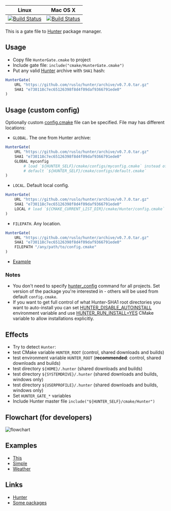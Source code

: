| Linux                                     | Mac OS X                                  |
|-------------------------------------------|-------------------------------------------|
| [![Build Status][link_master]][link_gate] | [![Build Status][link_macosx]][link_gate] |


[link_master]: https://travis-ci.org/hunter-packages/gate.png?branch=master
[link_macosx]: https://travis-ci.org/hunter-packages/gate.png?branch=travis.macosx
[link_gate]: https://travis-ci.org/hunter-packages/gate

This is a gate file to [Hunter](https://github.com/ruslo/hunter) package manager.

## Usage

* Copy file `HunterGate.cmake` to project
* Include gate file: `include("cmake/HunterGate.cmake")`
* Put any valid [Hunter](https://github.com/ruslo/hunter/releases) archive with `SHA1` hash:
```cmake
HunterGate(
    URL "https://github.com/ruslo/hunter/archive/v0.7.0.tar.gz"
    SHA1 "e730118c7ec65126398f8d4f09daf9366791ede0"
)
```

## Usage (custom config)

Optionally custom [config.cmake][1] file can be specified. File may has different locations:

* `GLOBAL`. The one from Hunter archive:
```cmake
HunterGate(
    URL "https://github.com/ruslo/hunter/archive/v0.7.0.tar.gz"
    SHA1 "e730118c7ec65126398f8d4f09daf9366791ede0"
    GLOBAL myconfig
        # load `${HUNTER_SELF}/cmake/configs/myconfig.cmake` instead of
        # default `${HUNTER_SELF}/cmake/configs/default.cmake`
)
```
* `LOCAL`. Default local config.
```cmake
HunterGate(
    URL "https://github.com/ruslo/hunter/archive/v0.7.0.tar.gz"
    SHA1 "e730118c7ec65126398f8d4f09daf9366791ede0"
    LOCAL # load `${CMAKE_CURRENT_LIST_DIR}/cmake/Hunter/config.cmake`
)
```
* `FILEPATH`. Any location.
```cmake
HunterGate(
    URL "https://github.com/ruslo/hunter/archive/v0.7.0.tar.gz"
    SHA1 "e730118c7ec65126398f8d4f09daf9366791ede0"
    FILEPATH "/any/path/to/config.cmake"
)
```

* [Example](https://github.com/ruslo/hunter/wiki/example.custom.config.id)

### Notes

* You don't need to specify [hunter_config][2] command for all projects. Set version of the package you're interested in - others will be used from default `config.cmake`.
* If you want to get full control of what Hunter-SHA1 root directories you want to auto-install you can set [HUNTER_DISABLE_AUTOINSTALL](https://github.com/ruslo/hunter/wiki/CMake-Variables-%28User%29#hunter_disable_autoinstall-environment-variable) environment variable and use [HUNTER_RUN_INSTALL=YES](https://github.com/ruslo/hunter/wiki/CMake-Variables-%28User%29#hunter_run_install) CMake variable to allow installations explicitly.

## Effects
* Try to detect `Hunter`:
 * test CMake variable `HUNTER_ROOT` (control, shared downloads and builds)
 * test environment variable `HUNTER_ROOT` (**recommended**: control, shared downloads and builds)
 * test directory `${HOME}/.hunter` (shared downloads and builds)
 * test directory `${SYSTEMDRIVE}/.hunter` (shared downloads and builds, windows only)
 * test directory `${USERPROFILE}/.hunter` (shared downloads and builds, windows only)
* Set `HUNTER_GATE_*` variables
* Include Hunter master file `include("${HUNTER_SELF}/cmake/Hunter")`

## Flowchart (for developers)
![flowchart](https://raw.githubusercontent.com/hunter-packages/gate/master/wiki/flowchart.png)

## Examples
* [This](https://github.com/hunter-packages/gate/blob/master/CMakeLists.txt)
* [Simple](https://github.com/forexample/hunter-simple)
* [Weather](https://github.com/ruslo/weather)

## Links
* [Hunter](https://github.com/ruslo/hunter)
* [Some packages](https://github.com/ruslo/hunter/wiki/Packages)

[1]: https://github.com/ruslo/hunter/blob/master/cmake/configs/default.cmake
[2]: https://github.com/ruslo/hunter/wiki/Hunter-modules#hunter_config
